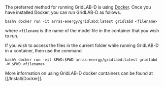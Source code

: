 The preferred method for running GridLAB-D is using [Docker](www.docker.org).  Once you have installed Docker, you can run GridLAB-D as follows.

~~~
bash% docker run -it arras-energy/gridlabd:latest gridlabd <filename>
~~~

where `<filename` is the name of the model file in the container that you wish to run.

If you wish to access the files in the current folder while running GridLAB-D in a container, then use the command

~~~
bash% docker run -vit $PWD:$PWD arras-energy/gridlabd:latest gridlabd -W $PWD <filename>
~~~

More information on using GridLAB-D docker containers can be found at [[/Install/Docker]].
